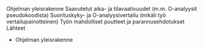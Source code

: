 Ohjelman yleisrakenne
Saavutetut aika- ja tilavaativuudet (m.m. O-analyysit pseudokoodista)
Suorituskyky- ja O-analyysivertailu (mikäli työ vertailupainotteinen)
Työn mahdolliset puutteet ja parannusehdotukset
Lähteet

* Ohjelman yleisrakenne

